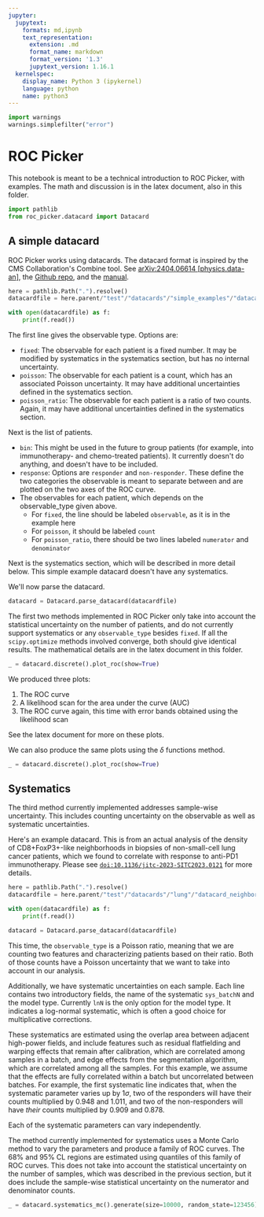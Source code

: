 ```yaml
---
jupyter:
  jupytext:
    formats: md,ipynb
    text_representation:
      extension: .md
      format_name: markdown
      format_version: '1.3'
      jupytext_version: 1.16.1
  kernelspec:
    display_name: Python 3 (ipykernel)
    language: python
    name: python3
---
```


```python
import warnings
warnings.simplefilter("error")
```

# ROC Picker


This notebook is meant to be a technical introduction to ROC Picker, with examples.  The math and discussion is in the latex document, also in this folder.

```python
import pathlib
from roc_picker.datacard import Datacard
```

## A simple datacard


ROC Picker works using datacards.  The datacard format is inspired by the CMS Collaboration's Combine tool.  See [arXiv:2404.06614 [physics.data-an]](https://arxiv.org/abs/2404.06614), the [Github repo](https://github.com/cms-analysis/HiggsAnalysis-CombinedLimit), and the [manual](https://cms-analysis.github.io/HiggsAnalysis-CombinedLimit/latest/).

```python
here = pathlib.Path(".").resolve()
datacardfile = here.parent/"test"/"datacards"/"simple_examples"/"datacard_example_2.txt"
```

```python
with open(datacardfile) as f:
    print(f.read())
```

The first line gives the observable type.
Options are:
* `fixed`: The observable for each patient is a fixed number.  It may be modified by systematics in the systematics section, but has no internal uncertainty.
* `poisson`: The observable for each patient is a count, which has an associated Poisson uncertainty.  It may have additional uncertainties defined in the systematics section.
* `poisson_ratio`: The observable for each patient is a ratio of two counts.  Again, it may have additional uncertainties defined in the systematics section.

Next is the list of patients.
- `bin`: This might be used in the future to group patients (for example, into immunotherapy- and chemo-treated patients).  It currently doesn't do anything, and doesn't have to be included.
- `response`: Options are `responder` and `non-responder`.  These define the two categories the observable is meant to separate between and are plotted on the two axes of the ROC curve.
- The observables for each patient, which depends on the observable_type given above.
  - For `fixed`, the line should be labeled `observable`, as it is in the example here
  - For `poisson`, it should be labeled `count`
  - For `poisson_ratio`, there should be two lines labeled `numerator` and `denominator`

Next is the systematics section, which will be described in more detail below.  This simple example datacard doesn't have any systematics.

We'll now parse the datacard.

```python
datacard = Datacard.parse_datacard(datacardfile)
```

The first two methods implemented in ROC Picker only take into account the statistical uncertainty on the number of patients, and do not currently support systematics or any `observable_type` besides `fixed`.  If all the `scipy.optimize` methods involved converge, both should give identical results.  The mathematical details are in the latex document in this folder.

```python
_ = datacard.discrete().plot_roc(show=True)
```

We produced three plots:
1. The ROC curve
2. A likelihood scan for the area under the curve (AUC)
3. The ROC curve again, this time with error bands obtained using the likelihood scan

See the latex document for more on these plots.

We can also produce the same plots using the $\delta$ functions method.

```python
_ = datacard.discrete().plot_roc(show=True)
```

## Systematics


The third method currently implemented addresses sample-wise uncertainty.  This includes counting uncertainty on the observable as well as systematic uncertainties.

Here's an example datacard.  This is from an actual analysis of the density of CD8+FoxP3+-like neighborhoods in biopsies of non-small-cell lung cancer patients, which we found to correlate with response to anti-PD1 immunotherapy.  Please see [`doi:10.1136/jitc-2023-SITC2023.0121`](https://doi.org/10.1136/jitc-2023-SITC2023.0121) for more details.

```python
here = pathlib.Path(".").resolve()
datacardfile = here.parent/"test"/"datacards"/"lung"/"datacard_neighborhoods.txt"

with open(datacardfile) as f:
    print(f.read())

datacard = Datacard.parse_datacard(datacardfile)
```

This time, the `observable_type` is a Poisson ratio, meaning that we are counting two features and characterizing patients based on their ratio.  Both of those counts have a Poisson uncertainty that we want to take into account in our analysis.

Additionally, we have systematic uncertainties on each sample.  Each line contains two introductory fields, the name of the systematic `sys_batchN` and the model type.  Currently `lnN` is the only option for the model type.  It indicates a log-normal systematic, which is often a good choice for multiplicative corrections.

These systematics are estimated using the overlap area between adjacent high-power fields, and include features such as residual flatfielding and warping effects that remain after calibration, which are correlated among samples in a batch, and edge effects from the segmentation algorithm, which are correlated among all the samples.  For this example, we assume that the effects are fully correlated within a batch but uncorrelated between batches.  For example, the first systematic line indicates that, when the systematic parameter varies up by $1\sigma$, two of the responders will have their counts multiplied by $0.948$ and $1.011$, and two of the non-responders will have *their* counts multiplied by $0.909$ and $0.878$.

Each of the systematic parameters can vary independently.


The method currently implemented for systematics uses a Monte Carlo method to vary the parameters and produce a family of ROC curves.  The 68% and 95% CL regions are estimated using quantiles of this family of ROC curves.  This does not take into account the statistical uncertainty on the number of samples, which was described in the previous section, but it does include the sample-wise statistical uncertainty on the numerator and denominator counts.

```python
_ = datacard.systematics_mc().generate(size=10000, random_state=123456).plot(show=True)
```
